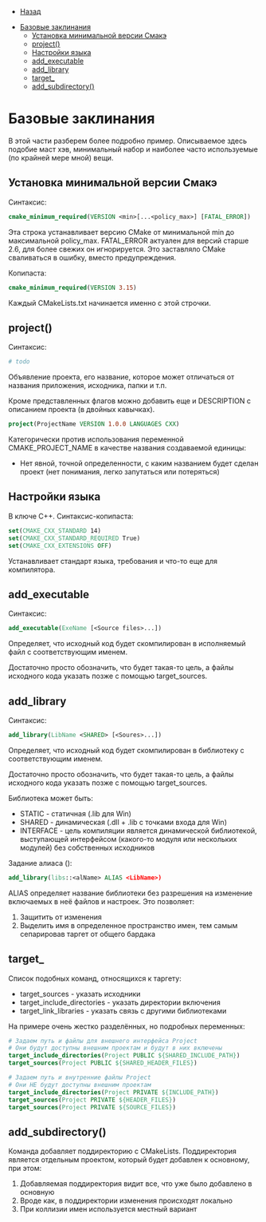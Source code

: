 * [Назад](../Readme.md)

- [Базовые заклинания](#базовые-заклинания)
  - [Установка минимальной версии Смакэ](#установка-минимальной-версии-смакэ)
  - [project()](#project)
  - [Настройки языка](#настройки-языка)
  - [add\_executable](#add_executable)
  - [add\_library](#add_library)
  - [target\_](#target_)
  - [add\_subdirectory()](#add_subdirectory)

# Базовые заклинания

В этой части разберем более подробно пример. Описываемое здесь подобие маст хэв, минимальный набор и наиболее часто используемые (по крайней мере мной) вещи.

## Установка минимальной версии Смакэ

Синтаксис:

```cmake
cmake_minimum_required(VERSION <min>[...<policy_max>] [FATAL_ERROR])
```

Эта строка устанавливает версию CMake от минимальной min до максимальной policy_max. FATAL_ERROR актуален для версий старше 2.6, для более свежих он игнорируется. Это заставляло CMake сваливаться в ошибку, вместо предупреждения.

Копипаста:

```cmake
cmake_minimum_required(VERSION 3.15)
```

Каждый CMakeLists.txt начинается именно с этой строчки.
## project()

Синтаксис:

```cmake
# todo
```

Объявление проекта, его название, которое может отличаться от названия приложения, исходника, папки и т.п.

Кроме представленных флагов можно добавить еще и DESCRIPTION с описанием проекта (в двойных кавычках).

```cmake
project(ProjectName VERSION 1.0.0 LANGUAGES CXX)
```

Категорически против использования переменной CMAKE_PROJECT_NAME в качестве названия создаваемой единицы:

* Нет явной, точной определенности, с каким названием будет сделан проект (нет понимания, легко запутаться или потеряться)

## Настройки языка

В ключе C++. Синтаксис-копипаста:

```cmake
set(CMAKE_CXX_STANDARD 14)
set(CMAKE_CXX_STANDARD_REQUIRED True)
set(CMAKE_CXX_EXTENSIONS OFF)
```

Устанавливает стандарт языка, требования и что-то еще для компилятора.

## add_executable

Синтаксис:

```cmake
add_executable(ExeName [<Source files>...])
```

Определяет, что исходный код будет скомпилирован в исполняемый файл с соответствующим именем.

Достаточно просто обозначить, что будет такая-то цель, а файлы исходного кода указать позже с помощью target_sources.

## add_library

Синтаксис:

```cmake
add_library(LibName <SHARED> [<Soures>...])
```

Определяет, что исходный код будет скомпилирован в библиотеку с соответствующим именем.

Достаточно просто обозначить, что будет такая-то цель, а файлы исходного кода указать позже с помощью target_sources.

Библиотека может быть:

* STATIC - статичная (.lib для Win)
* SHARED - динамическая (.dll + .lib с точками входа для Win)
* INTERFACE - цель компиляции является динамической библиотекой, выступающей интерфейсом (какого-то модуля или нескольких модулей) без собственных исходников

Задание алиаса ():

```cmake
add_library(libs::<alName> ALIAS <LibName>)
```

ALIAS определяет название библиотеки без разрешения на изменение включаемых в неё файлов и настроек. Это позволяет:

1. Защитить от изменения
2. Выделить имя в определенное пространство имен, тем самым сепарировав таргет от общего бардака

## target_

Список подобных команд, относящихся к таргету:

* target_sources - указать исходники
* target_include_directories - указать директории включения
* target_link_libraries - указать связь с другими библиотеками

На примере очень жестко разделённых, но подробных переменных:

```cmake
# Задаем путь и файлы для внешнего интерфейса Project
# Они будут доступны внешним проектам и будут в них включены
target_include_directories(Project PUBLIC ${SHARED_INCLUDE_PATH})
target_sources(Project PUBLIC ${SHARED_HEADER_FILES})

# Задаем путь и внутренние файлы Project
# Они НЕ будут доступны внешним проектам
target_include_directories(Project PRIVATE ${INCLUDE_PATH})
target_sources(Project PRIVATE ${HEADER_FILES})
target_sources(Project PRIVATE ${SOURCE_FILES})
```


## add_subdirectory()

Команда добавляет поддиректорию с CMakeLists. Поддиректория является отдельным проектом, который будет добавлен к основному, при этом:

1. Добавляемая поддиректория видит все, что уже было добавлено в основную
2. Вроде как, в поддиректории изменения происходят локально
3. При коллизии имен используется местный вариант

